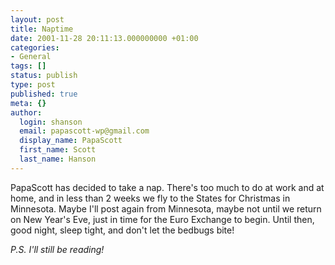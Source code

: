 ```yaml
---
layout: post
title: Naptime
date: 2001-11-28 20:11:13.000000000 +01:00
categories:
- General
tags: []
status: publish
type: post
published: true
meta: {}
author:
  login: shanson
  email: papascott-wp@gmail.com
  display_name: PapaScott
  first_name: Scott
  last_name: Hanson
---
```

<p>PapaScott has decided to take a nap. There's too much to do at work and at home, and in less than 2 weeks we fly to the States for Christmas in Minnesota. Maybe I'll post again from Minnesota, maybe not until we return on New Year's Eve, just in time for the Euro Exchange to begin. Until then, good night, sleep tight, and don't let the bedbugs bite!</p>
<p><i>P.S. I'll still be reading!</i></p>
